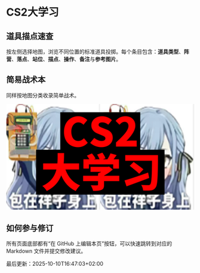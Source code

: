 # CS2大学习

## 道具描点速查

按左侧选择地图，浏览不同位置的标准道具投掷。每个条目包含：**道具类型**、**阵营**、**落点**、**站位**、**描点**、**操作**、**备注**与**参考图片**。

## 简易战术本

同样按地图分类收录简单战术。

![LOGO](assets/cs2大学习.png)

## 如何参与修订

所有页面底部都有“在 GitHub 上编辑本页”按钮，可以快速跳转到对应的 Markdown 文件并提交修改建议。




最后更新：<!--LAST_UPDATED-->2025-10-10T16:47:03+02:00<!--END_LAST_UPDATED-->

